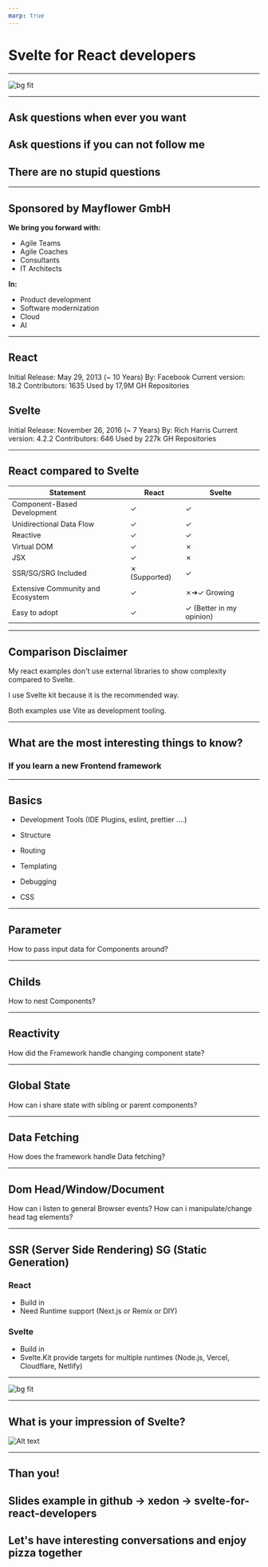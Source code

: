 ```yaml
---
marp: true
---
```


# Svelte for React developers

<!--
Start dev mode
Open:
http://localhost:5173/
http://localhost:5174/
https://react.dev/learn
https://learn.svelte.dev/tutorial/welcome-to-svelte
IDE ZOOM +1
Browser ZOOM +1

Ich entwickle schon mittlerweile seit 4 Jahren React.
Ich liebe React aber manchmal denke ich mir "muss das so kompliziert sein?" oder "brauch ich da jetzt wirklich eine extra lib für?",
weswegen ich mich umgeschaut habe und bei Svelte gelandet bin was mich in überzeugt hat weil es viele einfacher macht.
-->

---

<!-- images sind mit Absicht nicht enhalten -->

![bg fit](slideAssets/intro.png)

<!--
Vorstellungsrunde

Stelle dich vor ..

Bei weniger als 10 ->
Wer heist du?
Was machst du?

Bei mehr als 10 nur ->
Frage in die runden:

Wer ist Software Entwickler?
Wer arbeitet mit React?
Wer arbeitet mit Svelte?
-->

---

<!--
Fragen könnt ihr jeder zeit stellen, unterbrecht mich einfach.
Wenn ihr mit nicht ganz folgen könnt frag nach ob ich es noch etwas detailierter erklären kann.
Keine frage ist eine dumme frage!
-->

## Ask questions when ever you want

## Ask questions if you can not follow me

## There are no stupid questions

---

## Sponsored by Mayflower GmbH

<!-- Wir bei Mayflower stellen euch Agile Teams/Coaches, Consultants und IT Architekten zur Seite um euch in den Themen Produkt Entwicklung software Modernisierung Cloud und AI voran zu bringen-->

**We bring you forward with:**

- Agile Teams
- Agile Coaches
- Consultants
- IT Architects

**In:**

- Product development
- Software modernization
- Cloud
- AI

---

<!-- Hier ein paar eckdaten für einen schnellen vergleich, react ist älter und weiter verbreitet alls svelte -->

## React

Initial Release: May 29, 2013 (~ 10 Years)
By: Facebook
Current version: 18.2
Contributors: 1635
Used by 17,9M GH Repositories

## Svelte

Initial Release: November 26, 2016 (~ 7 Years)
By: Rich Harris
Current version: 4.2.2
Contributors: 646
Used by 227k GH Repositories

---

<style scoped>
table {
  font-size: 0.9rem;
}
</style>

## React compared to Svelte

| Statement                         | React         | Svelte                   |
| --------------------------------- | ------------- | ------------------------ |
| Component-Based Development       | ✓             | ✓                        |
| Unidirectional Data Flow          | ✓             | ✓                        |
| Reactive                          | ✓             | ✓                        |
| Virtual DOM                       | ✓             | ✗                        |
| JSX                               | ✓             | ✗                        |
| SSR/SG/SRG Included               | ✗ (Supported) | ✓                        |
| Extensive Community and Ecosystem | ✓             | ✗➔✓ Growing              |
| Easy to adopt                     | ✓             | ✓ (Better in my opinion) |

<!-- Öffne zum zeigen https://react.dev/learn und https://learn.svelte.dev/tutorial/welcome-to-svelte -->

---

<!--
Ich benutze wenn es sich vermeiden lest react libs um Komplexität sichtbar zu machen die React hat

In beiden fällen verwende ich Vite das tooling
-->

## Comparison Disclaimer

My react examples don't use external libraries to show complexity compared to Svelte.

I use Svelte kit because it is the recommended way.

Both examples use Vite as development tooling.

---

## What are the most interesting things to know?

### If you learn a new Frontend framework

<!-- Publikum fragen -->

---

## Basics

- Development Tools (IDE Plugins, eslint, prettier ....)

- Structure

- Routing

- Templating

- Debugging

- CSS

<!-- In react würdest du zu  CSSinJS oder tailwind greifen und es modular zu bekommen -->

---

## Parameter

How to pass input data for Components around?

---

## Childs

How to nest Components?

---

## Reactivity

<!-- Ist genau das gegenteil wie es in React funktioniert, code der nicht explizit deffiniert das er Seiteneffecte hat hat es auch nicht-->

How did the Framework handle changing component state?

---

## Global State

How can i share state with sibling or parent components?

---

## Data Fetching

How does the framework handle Data fetching?

---

## Dom Head/Window/Document

How can i listen to general Browser events?
How can i manipulate/change head tag elements?

---

## SSR (Server Side Rendering) SG (Static Generation)

### React

- Build in
- Need Runtime support (Next.js or Remix or DIY)

### Svelte

- Build in
- Svelte.Kit provide targets for multiple runtimes (Node.js, Vercel, Cloudflare, Netlify)

---

<!-- images sind mit Absicht nicht enhalten -->

![bg fit](slideAssets/anyquestions.png)

---

## What is your impression of Svelte?

<!-- images sind mit Absicht nicht enhalten -->

![Alt text](slideAssets/impression.png)

---

## Than you!

## Slides example in github -> xedon -> svelte-for-react-developers

## Let's have interesting conversations and enjoy pizza together
